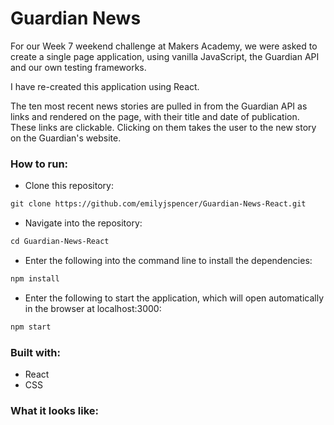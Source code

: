 # Guardian News

For our Week 7 weekend challenge at Makers Academy, we were asked to create a single page application, using vanilla JavaScript, the Guardian API and our own testing frameworks.

I have re-created this application using React.

The ten most recent news stories are pulled in from the Guardian API as links and rendered on the page, with their title and date of publication.
These links are clickable. Clicking on them takes the user to the new story on the Guardian's website.

### How to run:

* Clone this repository: 
```html
git clone https://github.com/emilyjspencer/Guardian-News-React.git
```

* Navigate into the repository:
```html
cd Guardian-News-React
```

* Enter the following into the command line to install the dependencies:
```html
npm install
```
* Enter the following to start the application, which will open automatically in the browser at localhost:3000:
```html
npm start
```


### Built with:

* React
* CSS

### What it looks like:




